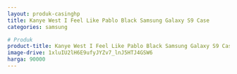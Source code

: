 ```yaml
---
layout: produk-casinghp
title: Kanye West I Feel Like Pablo Black Samsung Galaxy S9 Case
categories: samsung

# Produk
product-title: Kanye West I Feel Like Pablo Black Samsung Galaxy S9 Case
image-drive: 1xluIU2lH6E9ufyJYZv7_lnJ5HTJ4GSW6
harga: 90000
---
```

